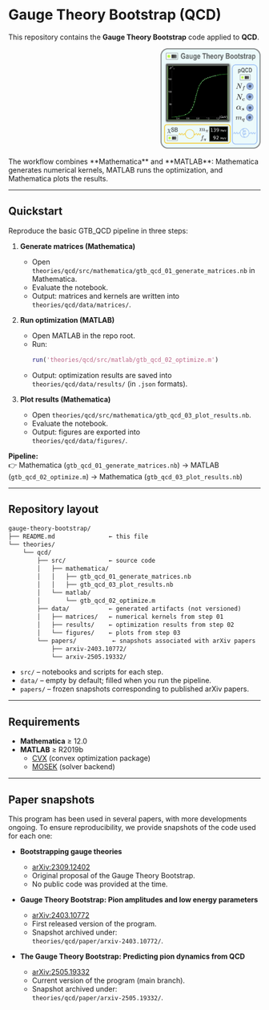 # Gauge Theory Bootstrap (QCD)

This repository contains the **Gauge Theory Bootstrap** code applied to **QCD**.  
<p align="right">
  <img src="theories/qcd/docs/figures/GTBscope.png" alt="Workflow" width="200"/>
</p>
The workflow combines **Mathematica** and **MATLAB**: Mathematica generates numerical kernels, MATLAB runs the optimization, and Mathematica plots the results.

---

## Quickstart

Reproduce the basic GTB_QCD pipeline in three steps:

1. **Generate matrices (Mathematica)**  
   - Open `theories/qcd/src/mathematica/gtb_qcd_01_generate_matrices.nb` in Mathematica.  
   - Evaluate the notebook.  
   - Output: matrices and kernels are written into  
     `theories/qcd/data/matrices/`.

2. **Run optimization (MATLAB)**  
   - Open MATLAB in the repo root.  
   - Run:  
     ```matlab
     run('theories/qcd/src/matlab/gtb_qcd_02_optimize.m')
     ```  
   - Output: optimization results are saved into  
     `theories/qcd/data/results/` (in `.json` formats).

3. **Plot results (Mathematica)**  
   - Open `theories/qcd/src/mathematica/gtb_qcd_03_plot_results.nb`.  
   - Evaluate the notebook.  
   - Output: figures are exported into  
     `theories/qcd/data/figures/`.

**Pipeline:**  
👉 Mathematica (`gtb_qcd_01_generate_matrices.nb`) → MATLAB (`gtb_qcd_02_optimize.m`) → Mathematica (`gtb_qcd_03_plot_results.nb`)

---

## Repository layout

```text
gauge-theory-bootstrap/
├── README.md               ← this file
└── theories/
    └── qcd/
        ├── src/            ← source code
        │   ├── mathematica/
        │   │   ├── gtb_qcd_01_generate_matrices.nb
        │   │   ├── gtb_qcd_03_plot_results.nb
        │   └── matlab/
        │       └── gtb_qcd_02_optimize.m
        ├── data/           ← generated artifacts (not versioned)
        │   ├── matrices/   ← numerical kernels from step 01
        │   ├── results/    ← optimization results from step 02
        │   └── figures/    ← plots from step 03
        └── papers/          ← snapshots associated with arXiv papers
            ├── arxiv-2403.10772/
            └── arxiv-2505.19332/

```

- `src/` – notebooks and scripts for each step.  
- `data/` – empty by default; filled when you run the pipeline.  
- `papers/` – frozen snapshots corresponding to published arXiv papers.

---

## Requirements

- **Mathematica** ≥ 12.0  
- **MATLAB** ≥ R2019b  
  - [CVX](http://cvxr.com/cvx/) (convex optimization package)  
  - [MOSEK](https://www.mosek.com/) (solver backend)   

---

## Paper snapshots

This program has been used in several papers, with more developments ongoing. To ensure reproducibility, we provide snapshots of the code used for each one:

- **Bootstrapping gauge theories**  
  - [arXiv:2309.12402](https://arxiv.org/abs/2309.12402)  
  - Original proposal of the Gauge Theory Bootstrap.  
  - No public code was provided at the time.

- **Gauge Theory Bootstrap: Pion amplitudes and low energy parameters**  
  - [arXiv:2403.10772](https://arxiv.org/abs/2403.10772)  
  - First released version of the program.  
  - Snapshot archived under:  
    `theories/qcd/paper/arxiv-2403.10772/`.

- **The Gauge Theory Bootstrap: Predicting pion dynamics from QCD**  
  - [arXiv:2505.19332](https://arxiv.org/abs/2505.19332)  
  - Current version of the program (main branch). 
  - Snapshot archived under:  
    `theories/qcd/paper/arxiv-2505.19332/`.
